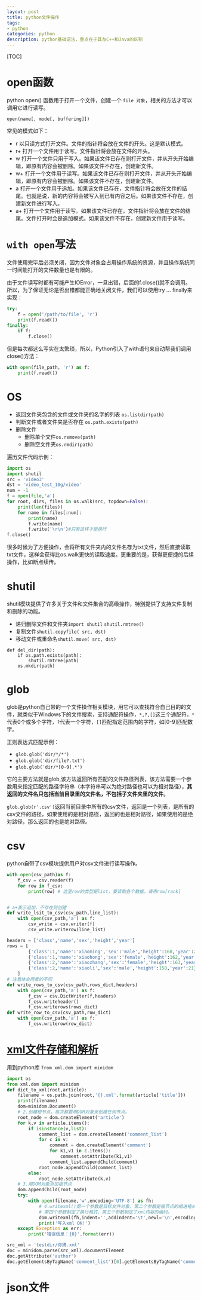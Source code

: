 ```yaml
---
layout: post
title: python文件操作
tags:
- python
categories: python
description: python基础语法，重点在于其与C++和Java的区别
---
```


[TOC]

# open函数
python open() 函数用于打开一个文件，创建一个 `file 对象`，相关的方法才可以调用它进行读写。

`open(name[, mode[, buffering]])`

常见的模式如下：
* r 以只读方式打开文件。文件的指针将会放在文件的开头。这是默认模式。
* r+    打开一个文件用于读写。文件指针将会放在文件的开头。
* w 打开一个文件只用于写入。如果该文件已存在则打开文件，并从开头开始编辑，即原有内容会被删除。如果该文件不存在，创建新文件。
* w+    打开一个文件用于读写。如果该文件已存在则打开文件，并从开头开始编辑，即原有内容会被删除。如果该文件不存在，创建新文件。
* a 打开一个文件用于追加。如果该文件已存在，文件指针将会放在文件的结尾。也就是说，新的内容将会被写入到已有内容之后。如果该文件不存在，创建新文件进行写入。
* a+    打开一个文件用于读写。如果该文件已存在，文件指针将会放在文件的结尾。文件打开时会是追加模式。如果该文件不存在，创建新文件用于读写。

# `with open`写法

文件使用完毕后必须关闭，因为文件对象会占用操作系统的资源，并且操作系统同一时间能打开的文件数量也是有限的。

由于文件读写时都有可能产生IOError，一旦出错，后面的f.close()就不会调用。所以，为了保证无论是否出错都能正确地关闭文件，我们可以使用try ... finally来实现：

```python
try:
    f = open('/path/to/file', 'r')
    print(f.read())
finally:
    if f:
        f.close()
```

但是每次都这么写实在太繁琐，所以，Python引入了with语句来自动帮我们调用close()方法：

```python
with open(file_path, 'r') as f:
    print(f.read())
```

# OS

* 返回文件夹包含的文件或文件夹的名字的列表
`os.listdir(path)`
* 判断文件或者文件夹是否存在
`os.path.exists(path)`
* 删除文件
  * 删除单个文件`os.remove(path)`
  * 删除空文件夹`os.rmdir(path)`

遍历文件代码示例：

```python
import os
import shutil
src = 'video3'
dst = 'video_test_10g/video'
num = -1
f = open(file,'a')
for root, dirs, files in os.walk(src, topdown=False):
    print(len(files))
    for name in files[:num]:
        print(name)
        f.write(name)
        f.write('\r\n')#只有这样才能换行
f.close()
```

很多时候为了方便操作，会将所有文件夹内的文件名存为txt文件，然后直接读取txt文件，这样会获得比os.walk更快的读取速度。更重要的是，获得更便捷的后续操作，比如断点续传。

# shutil
shutil模块提供了许多关于文件和文件集合的高级操作，特别提供了支持文件复制和删除的功能。

* 递归删除文件和文件夹`import shutil` `shutil.rmtree()`
* 复制文件`shutil.copyfile( src, dst)`
* 移动文件或重命名`shutil.move( src, dst)`

```
def del_dir(path):
    if os.path.exists(path):
        shutil.rmtree(path)  
    os.mkdir(path)
```

# glob

glob是python自己带的一个文件操作相关模块，用它可以查找符合自己目的的文件，就类似于Windows下的文件搜索，支持通配符操作，`*,?,[]`这三个通配符，`*`代表0个或多个字符，`?`代表一个字符，`[]`匹配指定范围内的字符，如[0-9]匹配数字。

正则表达式匹配示例：
* `glob.glob('dir/*/*')`
* `glob.glob('dir/file?.txt')`
* `glob.glob('dir/*[0-9].*')`

它的主要方法就是glob,该方法返回所有匹配的文件路径列表，该方法需要一个参数用来指定匹配的路径字符串（本字符串可以为绝对路径也可以为相对路径），**其返回的文件名只包括当前目录里的文件名，不包括子文件夹里的文件**。

`glob.glob(r'.csv')`返回当前目录中所有的csv文件，返回是一个列表，是所有的csv文件的路径，如果使用的是相对路径，返回的也是相对路径，如果使用的是绝对路径，那么返回的也是绝对路径。


# csv
python自带了csv模块提供用户对csv文件进行读写操作。
```python
with open(csv_path)as f:
    f_csv = csv.reader(f)
    for row in f_csv:
        print(row) # 这里row的类型是list，要读取各个数据，请用row[rank]


# a+表示追加，不存在则创建
def write_lsit_to_csv(csv_path,line_list):
    with open(csv_path,'a') as f:
        csv_write = csv.writer(f)
        csv_write.writerow(line_list)

headers = ['class','name','sex','height','year']        
rows = [
        {'class':1,'name':'xiaoming','sex':'male','height':168,'year':23},
        {'class':1,'name':'xiaohong','sex':'female','height':162,'year':22},
        {'class':2,'name':'xiaozhang','sex':'female','height':163,'year':21},
        {'class':2,'name':'xiaoli','sex':'male','height':158,'year':21},
    ]
# 注意体会两者的不同
def write_rows_to_csv(csv_path,rows_dict,headers)        
    with open(csv_path,'a') as f:
        f_csv = csv.DictWriter(f,headers)
        f_csv.writeheader()
        f_csv.writerows(rows_dict)
def write_row_to_csv(csv_path,row_dict)        
    with open(csv_path,'a') as f:
        f_csv.writerow(row_dict)
```

# [xml文件存储和解析](https://www.cnblogs.com/wcwnina/p/7222180.html)

用到python库 `from xml.dom import minidom`

```python
import os
from xml.dom import minidom
def dict_to_xml(root,article):
    filename = os.path.join(root,'{}.xml'.format(article['title']))
    print(filename)
    dom=minidom.Document()
    # 2.创建根节点。每次都要用DOM对象来创建任何节点。
    root_node = dom.createElement('article')
    for k,v in article.items():
        if isinstance(v,list):
            comment_list = dom.createElement('comment_list')
            for c in v:
                comment = dom.createElement('comment')
                for k1,v1 in c.items():
                    comment.setAttribute(k1,v1)
                comment_list.appendChild(comment)
            root_node.appendChild(comment_list)
        else:
            root_node.setAttribute(k,v)
    # 3.用DOM对象添加根节点
    dom.appendChild(root_node)
    try:
        with open(filename,'w',encoding='UTF-8') as fh:
            # 4.writexml()第一个参数是目标文件对象，第二个参数是根节点的缩进格式，第三个参数是其他子节点的缩进格式，
            # 第四个参数制定了换行格式，第五个参数制定了xml内容的编码。
            dom.writexml(fh,indent='',addindent='\t',newl='\n',encoding='UTF-8')
            print('写入xml OK!')
    except Exception as err:
        print('错误信息：{0}'.format(err))
```

```python
src_xml = 'testdir/你猜.xml'
doc = minidom.parse(src_xml).documentElement
doc.getAttribute('author')
doc.getElementsByTagName('comment_list')[0].getElementsByTagName('comment')[0].getAttribute('b')
```


# json文件




